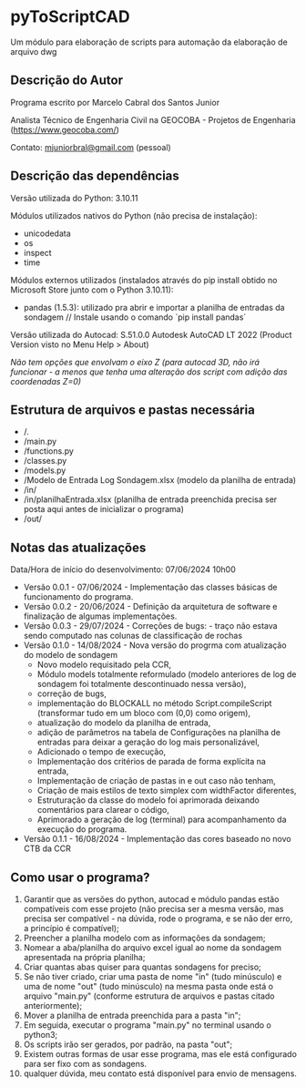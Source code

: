 # pyToScriptCAD

Um módulo para elaboração de scripts para automação da elaboração de arquivo dwg

## Descrição do Autor

Programa escrito por Marcelo Cabral dos Santos Junior

Analista Técnico de Engenharia Civil na GEOCOBA - Projetos de Engenharia (https://www.geocoba.com/)

Contato: mjuniorbral@gmail.com (pessoal)

## Descrição das dependências

Versão utilizada do Python: 3.10.11

Módulos utilizados nativos do Python (não precisa de instalação):

- unicodedata
- os
- inspect
- time

Módulos externos utilizados (instalados através do pip install obtido no Microsoft Store junto com o Python 3.10.11):

- pandas (1.5.3): utilizado pra abrir e importar a planilha de entradas da sondagem // Instale usando o comando ´pip install pandas´

Versão utilizada do Autocad: S.51.0.0 Autodesk AutoCAD LT 2022 (Product Version visto no Menu Help > About)

*Não tem opções que envolvam o eixo Z (para autocad 3D, não irá funcionar - a menos que tenha uma alteração dos script com adição das coordenadas Z=0)*

## Estrutura de arquivos e pastas necessária
- /.
- /main.py
- /functions.py
-  /classes.py
- /models.py
- /Modelo de Entrada Log Sondagem.xlsx      (modelo da planilha de entrada)
- /in/
- /in/planilhaEntrada.xlsx     (planilha de entrada preenchida precisa ser posta aqui antes de inicializar o programa)
- /out/

## Notas das atualizações
Data/Hora de início do desenvolvimento: 07/06/2024 10h00
- Versão 0.0.1 - 07/06/2024 - Implementação das classes básicas de funcionamento do programa.
- Versão 0.0.2 - 20/06/2024 - Definição da arquitetura de software e finalização de algumas implementações.
- Versão 0.0.3 - 29/07/2024 - Correções de bugs: - traço não estava sendo computado nas colunas de classificação de rochas
- Versão 0.1.0 - 14/08/2024 - Nova versão do progrma com atualização do modelo de sondagem
  - Novo modelo requisitado pela CCR,
  - Módulo models totalmente reformulado (modelo anteriores de log de sondagem foi totalmente descontinuado nessa versão),
  - correção de bugs,
  - implementação do BLOCKALL no método Script.compileScript (transformar tudo em um bloco com (0,0) como origem),
  - atualização do modelo da planilha de entrada,
  - adição de parâmetros na tabela de Configurações na planilha de entradas para deixar a geração do log mais personalizável,
  - Adicionado o tempo de execução,
  - Implementação dos critérios de parada de forma explícita na entrada,
  - Implementação de criação de pastas in e out caso não tenham,
  - Criação de mais estilos de texto simplex com widthFactor diferentes,
  - Estruturação da classe do modelo foi aprimorada deixando comentários para clarear o código,
  - Aprimorado a geração de log (terminal) para acompanhamento da execução do programa.
- Versão 0.1.1 - 16/08/2024 - Implementação das cores baseado no novo CTB da CCR

## Como usar o programa?
1. Garantir que as versões do python, autocad e módulo pandas estão compatíveis com esse projeto (não precisa ser a mesma versão, mas precisa ser compatível - na dúvida, rode o programa, e se não der erro, a princípio é compatível);
2. Preencher a planilha modelo com as informações da sondagem;
3. Nomear a aba/planilha do arquivo excel igual ao nome da sondagem apresentada na própria planilha;
4. Criar quantas abas quiser para quantas sondagens for preciso;
5. Se não tiver criado, criar uma pasta de nome "in" (tudo minúsculo) e uma de nome "out" (tudo minúsculo) na mesma pasta onde está o arquivo "main.py" (conforme estrutura de arquivos e pastas citado anteriormente);
6. Mover a planilha de entrada preenchida para a pasta "in";
7. Em seguida, executar o programa "main.py" no terminal usando o python3;
8. Os scripts irão ser gerados, por padrão, na pasta "out";
9. Existem outras formas de usar esse programa, mas ele está configurado para ser fixo com as sondagens.
10. qualquer dúvida, meu contato está disponível para envio de mensagens.
